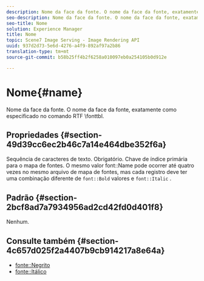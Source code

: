 ```yaml
---
description: Nome da face da fonte. O nome da face da fonte, exatamente como especificado no comando RTF \fonttbl.
seo-description: Nome da face da fonte. O nome da face da fonte, exatamente como especificado no comando RTF \fonttbl.
seo-title: Nome
solution: Experience Manager
title: Nome
topic: Scene7 Image Serving - Image Rendering API
uuid: 937d2d73-5e6d-4276-a4f9-892af97a2b86
translation-type: tm+mt
source-git-commit: b58b25ff4b2f6258a010097eb0a254105b0d912e

---
```



# Nome{#name}

Nome da face da fonte. O nome da face da fonte, exatamente como especificado no comando RTF \fonttbl.

## Propriedades {#section-49d39cc6ec2b46c7a14e464dbe352f6a}

Sequência de caracteres de texto. Obrigatório. Chave de índice primária para o mapa de fontes. O mesmo valor font::Name pode ocorrer até quatro vezes no mesmo arquivo de mapa de fontes, mas cada registro deve ter uma combinação diferente de `font::Bold` valores e `font::Italic` .

## Padrão {#section-2bcf8ad7a7934956ad2cd42fd0d401f8}

Nenhum.

## Consulte também {#section-4c657d025f2a4407b9cb914217a8e64a}

* [fonte::Negrito](r-bold-font.md#reference_F7B017EF67574A29ABFC3954AB64159C)
* [fonte::Itálico](r-italic-font.md#reference_DC04A532B34A41AF81B0B9644ACFAAD6)
